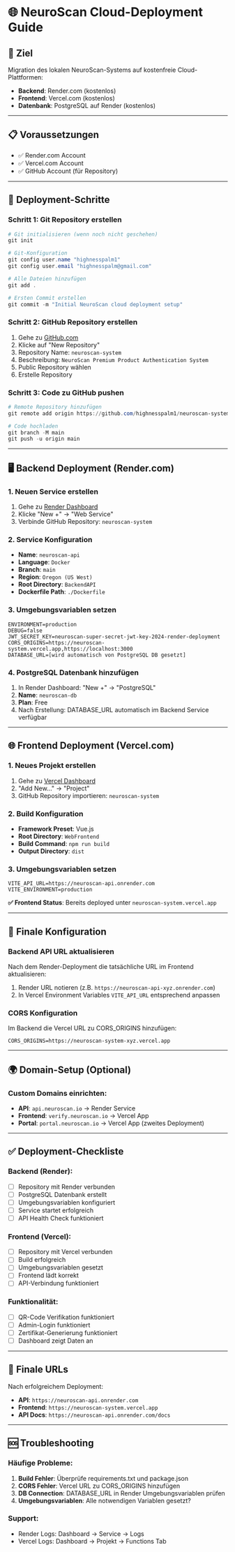 # 🌐 NeuroScan Cloud-Deployment Guide

## 🎯 Ziel
Migration des lokalen NeuroScan-Systems auf kostenfreie Cloud-Plattformen:
- **Backend**: Render.com (kostenlos)
- **Frontend**: Vercel.com (kostenlos)
- **Datenbank**: PostgreSQL auf Render (kostenlos)

---

## 📋 Voraussetzungen
- ✅ Render.com Account
- ✅ Vercel.com Account
- ✅ GitHub Account (für Repository)

---

## 🚀 Deployment-Schritte

### Schritt 1: Git Repository erstellen

```powershell
# Git initialisieren (wenn noch nicht geschehen)
git init

# Git-Konfiguration
git config user.name "highnesspalm1"
git config user.email "highnesspalm@gmail.com"

# Alle Dateien hinzufügen
git add .

# Ersten Commit erstellen
git commit -m "Initial NeuroScan cloud deployment setup"
```

### Schritt 2: GitHub Repository erstellen

1. Gehe zu [GitHub.com](https://github.com)
2. Klicke auf "New Repository"
3. Repository Name: `neuroscan-system`
4. Beschreibung: `NeuroScan Premium Product Authentication System`
5. Public Repository wählen
6. Erstelle Repository

### Schritt 3: Code zu GitHub pushen

```powershell
# Remote Repository hinzufügen
git remote add origin https://github.com/highnesspalm1/neuroscan-system.git

# Code hochladen
git branch -M main
git push -u origin main
```

---

## 🖥️ Backend Deployment (Render.com)

### 1. Neuen Service erstellen
1. Gehe zu [Render Dashboard](https://dashboard.render.com/)
2. Klicke "New +" → "Web Service"
3. Verbinde GitHub Repository: `neuroscan-system`

### 2. Service Konfiguration
- **Name**: `neuroscan-api`
- **Language**: `Docker`
- **Branch**: `main`
- **Region**: `Oregon (US West)`
- **Root Directory**: `BackendAPI`
- **Dockerfile Path**: `./Dockerfile`

### 3. Umgebungsvariablen setzen
```
ENVIRONMENT=production
DEBUG=false
JWT_SECRET_KEY=neuroscan-super-secret-jwt-key-2024-render-deployment
CORS_ORIGINS=https://neuroscan-system.vercel.app,https://localhost:3000
DATABASE_URL=[wird automatisch von PostgreSQL DB gesetzt]
```

### 4. PostgreSQL Datenbank hinzufügen
1. In Render Dashboard: "New +" → "PostgreSQL"
2. **Name**: `neuroscan-db`
3. **Plan**: Free
4. Nach Erstellung: DATABASE_URL automatisch im Backend Service verfügbar

---

## 🌐 Frontend Deployment (Vercel.com)

### 1. Neues Projekt erstellen
1. Gehe zu [Vercel Dashboard](https://vercel.com/dashboard)
2. "Add New..." → "Project"
3. GitHub Repository importieren: `neuroscan-system`

### 2. Build Konfiguration
- **Framework Preset**: Vue.js
- **Root Directory**: `WebFrontend`
- **Build Command**: `npm run build`
- **Output Directory**: `dist`

### 3. Umgebungsvariablen setzen
```
VITE_API_URL=https://neuroscan-api.onrender.com
VITE_ENVIRONMENT=production
```

**✅ Frontend Status**: Bereits deployed unter `neuroscan-system.vercel.app`

---

## 🔧 Finale Konfiguration

### Backend API URL aktualisieren
Nach dem Render-Deployment die tatsächliche URL im Frontend aktualisieren:

1. Render URL notieren (z.B. `https://neuroscan-api-xyz.onrender.com`)
2. In Vercel Environment Variables `VITE_API_URL` entsprechend anpassen

### CORS Konfiguration
Im Backend die Vercel URL zu CORS_ORIGINS hinzufügen:
```
CORS_ORIGINS=https://neuroscan-system-xyz.vercel.app
```

---

## 🌍 Domain-Setup (Optional)

### Custom Domains einrichten:
- **API**: `api.neuroscan.io` → Render Service
- **Frontend**: `verify.neuroscan.io` → Vercel App
- **Portal**: `portal.neuroscan.io` → Vercel App (zweites Deployment)

---

## ✅ Deployment-Checkliste

### Backend (Render):
- [ ] Repository mit Render verbunden
- [ ] PostgreSQL Datenbank erstellt
- [ ] Umgebungsvariablen konfiguriert
- [ ] Service startet erfolgreich
- [ ] API Health Check funktioniert

### Frontend (Vercel):
- [ ] Repository mit Vercel verbunden
- [ ] Build erfolgreich
- [ ] Umgebungsvariablen gesetzt
- [ ] Frontend lädt korrekt
- [ ] API-Verbindung funktioniert

### Funktionalität:
- [ ] QR-Code Verifikation funktioniert
- [ ] Admin-Login funktioniert
- [ ] Zertifikat-Generierung funktioniert
- [ ] Dashboard zeigt Daten an

---

## 🔗 Finale URLs

Nach erfolgreichem Deployment:
- **API**: `https://neuroscan-api.onrender.com`
- **Frontend**: `https://neuroscan-system.vercel.app`
- **API Docs**: `https://neuroscan-api.onrender.com/docs`

---

## 🆘 Troubleshooting

### Häufige Probleme:
1. **Build Fehler**: Überprüfe requirements.txt und package.json
2. **CORS Fehler**: Vercel URL zu CORS_ORIGINS hinzufügen
3. **DB Connection**: DATABASE_URL in Render Umgebungsvariablen prüfen
4. **Umgebungsvariablen**: Alle notwendigen Variablen gesetzt?

### Support:
- Render Logs: Dashboard → Service → Logs
- Vercel Logs: Dashboard → Projekt → Functions Tab
